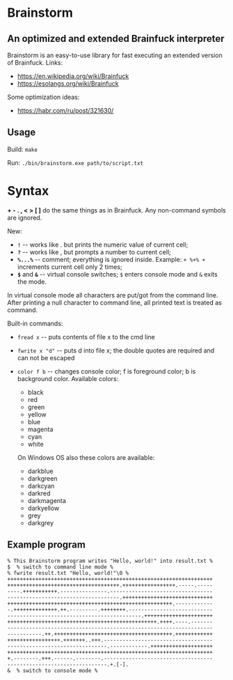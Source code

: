 # Brainstorm
## An optimized and extended Brainfuck interpreter
Brainstorm is an easy-to-use library for fast executing an extended version of Brainfuck.
Links:
- https://en.wikipedia.org/wiki/Brainfuck 
- https://esolangs.org/wiki/Brainfuck 

Some optimization ideas:
- https://habr.com/ru/post/321630/

## Usage

Build: `make`

Run: `./bin/brainstorm.exe path/to/script.txt`

# Syntax
**+ - . , < > [ ]**  do the same things as in Brainfuck.
Any non-command symbols are ignored.

New:
- **`!`** -- works like . but prints the numeric value of current cell;
- **`?`** -- works like , but prompts a number to current cell;
- **`%...%`** -- comment; everything is ignored inside. Example: `+ %+% +` increments current cell only 2 times;
- **`$`** and **`&`** -- virtual console switches; `$` enters console mode and `&` exits the mode.

In virtual console mode all characters are put/got from the command line. After printing a null character to command line, all printed text is treated as command.

Built-in commands:
- `fread x` -- puts contents of file x to the cmd line
- `fwrite x "d"` -- puts d into file x; the double quotes are required and can not be escaped
- `color f b` -- changes console color; f is foreground color; b is background color. Available colors:
    - black
    - red
    - green
    - yellow
    - blue
    - magenta
    - cyan
    - white
    
  On Windows OS also these colors are available:
    - darkblue
    - darkgreen
    - darkcyan
    - darkred
    - darkmagenta
    - darkyellow
    - grey
    - darkgrey


## Example program
```
% This Brainstorm program writes "Hello, world!" into result.txt %
$  % switch to command line mode %
% fwrite result.txt "Hello, world!"\0 %
++++++++++++++++++++++++++++++++++++++++++++++++++++++++++++++++++
++++++++++++++++++++++++++++++++++++.+++++++++++++++++.-----.-----
----.+++++++++++.---------------.---------------------------------
------------------------------------.+++++++++++++++++++++++++++++
+++++++++++++++++++++++++++++++++++++++++++++++++++++.------------
-.++++++++++++++.++.---------.++++++++.---------------------------
-------------------------------------------.++++++++++++++++++++++
++++++++++++++++++++++++++++++++++++++++++++++++.++++.----.-------
------------------------------------------------------------------
-----------.++.++++++++++++++++++++++++++++++++++++++.++++++++++++
+++++++++++++++++.+++++++..+++.-----------------------------------
--------------------------------.------------.++++++++++++++++++++
++++++++++++++++++++++++++++++++++++++++++++++++++++++++++++++++++
+.--------.+++.------.--------.-----------------------------------
--------------------------------.+.[-].
&  % switch to console mode %
```